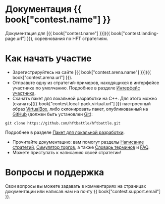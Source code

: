 # Документация {{ book["contest.name"] }}
Документация для [{{ book["contest.name"] }}]({{ book["contest.landing-page.url"] }}), соревнования по HFT стратегиям.


#  Как начать участие
- Зарегистрируйтесь на сайте [{{ book["contest.arena.name"] }}]({{ book["contest.arena.url"] }}).
- Отправьте одну из стратегий-примеров, находящихся в интерфейсе участника по умолчанию. Подробнее в разделе [Интерфейс участника](interface/README.md).
- Скачать пакет для локальной разработки на С++.  Для этого можно [скачать]({{ book["contest.local-pack.virtual.url"] }}) настроенный образ [VirtualBox]({{book["virtualbox.url"]}}), либо склонировать пакет, опубликованный на [GitHub](https://github.com/hftbattle/hftbattle) (должен быть установлен [Git](http://git-scm.com/download)):
```
git clone https://github.com/hftbattle/hftbattle.git
```
Подробнее в разделе [Пакет для локальной разработки](local-pack/README.md).
- Прочитайте документацию: вам помогут разделы [Написание стратегий](strategy/README.md), [Симулятор торгов](simulator/README.md), а также [Словарь терминов](terms.md) и [FAQ](FAQ.md).
- Можете приступать к написанию своей стратегии!

# Вопросы и поддержка
Свои вопросы вы можете задавать в комментариях на страницах документации или написав нам на почту {{ book["contest.support.email"] }}.
